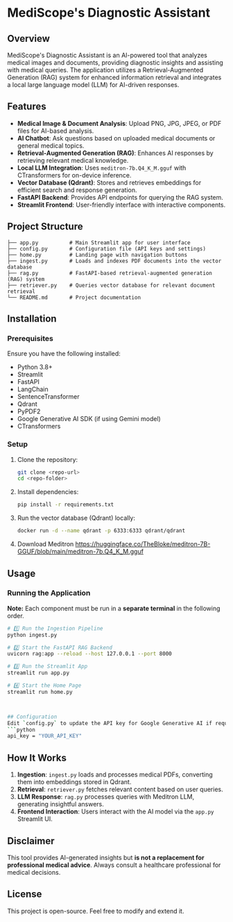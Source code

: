# MediScope's Diagnostic Assistant

## Overview
MediScope's Diagnostic Assistant is an AI-powered tool that analyzes medical images and documents, providing diagnostic insights and assisting with medical queries. The application utilizes a Retrieval-Augmented Generation (RAG) system for enhanced information retrieval and integrates a local large language model (LLM) for AI-driven responses.

## Features
- **Medical Image & Document Analysis**: Upload PNG, JPG, JPEG, or PDF files for AI-based analysis.
- **AI Chatbot**: Ask questions based on uploaded medical documents or general medical topics.
- **Retrieval-Augmented Generation (RAG)**: Enhances AI responses by retrieving relevant medical knowledge.
- **Local LLM Integration**: Uses `meditron-7b.Q4_K_M.gguf` with CTransformers for on-device inference.
- **Vector Database (Qdrant)**: Stores and retrieves embeddings for efficient search and response generation.
- **FastAPI Backend**: Provides API endpoints for querying the RAG system.
- **Streamlit Frontend**: User-friendly interface with interactive components.

## Project Structure
```
├── app.py          # Main Streamlit app for user interface
├── config.py       # Configuration file (API keys and settings)
├── home.py         # Landing page with navigation buttons
├── ingest.py       # Loads and indexes PDF documents into the vector database
├── rag.py          # FastAPI-based retrieval-augmented generation (RAG) system
├── retriever.py    # Queries vector database for relevant document retrieval
└── README.md       # Project documentation
```

## Installation
### Prerequisites
Ensure you have the following installed:
- Python 3.8+
- Streamlit
- FastAPI
- LangChain
- SentenceTransformer
- Qdrant
- PyPDF2
- Google Generative AI SDK (if using Gemini model)
- CTransformers

### Setup
1. Clone the repository:
   ```sh
   git clone <repo-url>
   cd <repo-folder>
   ```
2. Install dependencies:
   ```sh
   pip install -r requirements.txt
   ```
3. Run the vector database (Qdrant) locally:
   ```sh
   docker run -d --name qdrant -p 6333:6333 qdrant/qdrant
   ```
4. Download Meditron 
https://huggingface.co/TheBloke/meditron-7B-GGUF/blob/main/meditron-7b.Q4_K_M.gguf

## Usage
### Running the Application
**Note:** Each component must be run in a **separate terminal** in the following order.

```sh
# 1️⃣ Run the Ingestion Pipeline  
python ingest.py  

# 2️⃣ Start the FastAPI RAG Backend  
uvicorn rag:app --reload --host 127.0.0.1 --port 8000  

# 3️⃣ Run the Streamlit App  
streamlit run app.py  

# 4️⃣ Start the Home Page  
streamlit run home.py



## Configuration
Edit `config.py` to update the API key for Google Generative AI if required:
```python
api_key = "YOUR_API_KEY"
```

## How It Works
1. **Ingestion**: `ingest.py` loads and processes medical PDFs, converting them into embeddings stored in Qdrant.
2. **Retrieval**: `retriever.py` fetches relevant content based on user queries.
3. **LLM Response**: `rag.py` processes queries with Meditron LLM, generating insightful answers.
4. **Frontend Interaction**: Users interact with the AI model via the `app.py` Streamlit UI.

## Disclaimer
This tool provides AI-generated insights but **is not a replacement for professional medical advice**. Always consult a healthcare professional for medical decisions.

## License
This project is open-source. Feel free to modify and extend it.


